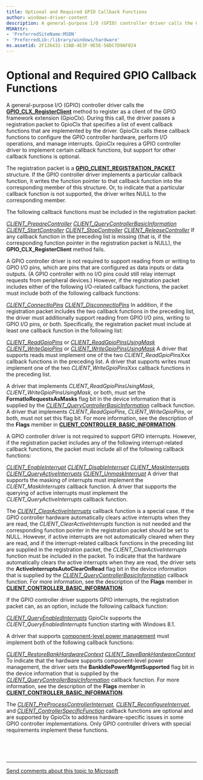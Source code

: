 ```yaml
---
title: Optional and Required GPIO Callback Functions
author: windows-driver-content
description: A general-purpose I/O (GPIO) controller driver calls the GPIO\_CLX\_RegisterClient method to register as a client of the GPIO framework extension (GpioClx).
MSHAttr:
- 'PreferredSiteName:MSDN'
- 'PreferredLib:/library/windows/hardware'
ms.assetid: 2F126431-13AB-4E3F-9E5E-56DC7D9AF024
---
```


# Optional and Required GPIO Callback Functions


A general-purpose I/O (GPIO) controller driver calls the [**GPIO\_CLX\_RegisterClient**](https://msdn.microsoft.com/library/windows/hardware/hh439490) method to register as a client of the GPIO framework extension (GpioClx). During this call, the driver passes a registration packet to GpioClx that specifies a list of event callback functions that are implemented by the driver. GpioClx calls these callback functions to configure the GPIO controller hardware, perform I/O operations, and manage interrupts. GpioClx requires a GPIO controller driver to implement certain callback functions, but support for other callback functions is optional.

The registration packet is a [**GPIO\_CLIENT\_REGISTRATION\_PACKET**](https://msdn.microsoft.com/library/windows/hardware/hh439479) structure. If the GPIO controller driver implements a particular callback function, it writes the function pointer to that callback function into the corresponding member of this structure. Or, to indicate that a particular callback function is not supported, the driver writes NULL to the corresponding member.

The following callback functions must be included in the registration packet:

[*CLIENT\_PrepareController*](https://msdn.microsoft.com/library/windows/hardware/hh439389)
[*CLIENT\_QueryControllerBasicInformation*](https://msdn.microsoft.com/library/windows/hardware/hh439399)
[*CLIENT\_StartController*](https://msdn.microsoft.com/library/windows/hardware/hh439424)
[*CLIENT\_StopController*](https://msdn.microsoft.com/library/windows/hardware/hh439430)
[*CLIENT\_ReleaseController*](https://msdn.microsoft.com/library/windows/hardware/hh439411)
If any callback function in the preceding list is missing (that is, if the corresponding function pointer in the registration packet is NULL), the **GPIO\_CLX\_RegisterClient** method fails.

A GPIO controller driver is not required to support reading from or writing to GPIO I/O pins, which are pins that are configured as data inputs or data outputs. (A GPIO controller with no I/O pins could still relay interrupt requests from peripheral devices.) However, if the registration packet includes either of the following I/O-related callback functions, the packet must include both of the following callback functions:

[*CLIENT\_ConnectIoPins*](https://msdn.microsoft.com/library/windows/hardware/hh439347)
[*CLIENT\_DisconnectIoPins*](https://msdn.microsoft.com/library/windows/hardware/hh439374)
In addition, if the registration packet includes the two callback functions in the preceding list, the driver must additionally support reading from GPIO I/O pins, writing to GPIO I/O pins, or both. Specifically, the registration packet must include at least one callback function in the following list:

[*CLIENT\_ReadGpioPins*](https://msdn.microsoft.com/library/windows/hardware/hh439404) or [*CLIENT\_ReadGpioPinsUsingMask*](https://msdn.microsoft.com/library/windows/hardware/hh439406)
[*CLIENT\_WriteGpioPins*](https://msdn.microsoft.com/library/windows/hardware/hh439439) or [*CLIENT\_WriteGpioPinsUsingMask*](https://msdn.microsoft.com/library/windows/hardware/hh439445)
A driver that supports reads must implement one of the two *CLIENT\_ReadGpioPins*Xxx callback functions in the preceding list. A driver that supports writes must implement one of the two *CLIENT\_WriteGpioPins*Xxx callback functions in the preceding list.

A driver that implements *CLIENT\_ReadGpioPinsUsingMask*, *CLIENT\_WriteGpioPinsUsingMask*, or both, must set the **FormatIoRequestsAsMasks** flag bit in the device information that is supplied by the [*CLIENT\_QueryControllerBasicInformation*](https://msdn.microsoft.com/library/windows/hardware/hh439399) callback function. A driver that implements *CLIENT\_ReadGpioPins*, *CLIENT\_WriteGpioPins*, or both, must not set this flag bit. For more information, see the description of the **Flags** member in [**CLIENT\_CONTROLLER\_BASIC\_INFORMATION**](https://msdn.microsoft.com/library/windows/hardware/hh439358).

A GPIO controller driver is not required to support GPIO interrupts. However, if the registration packet includes any of the following interrupt-related callback functions, the packet must include all of the following callback functions:

[*CLIENT\_EnableInterrupt*](https://msdn.microsoft.com/library/windows/hardware/hh439377)
[*CLIENT\_DisableInterrupt*](https://msdn.microsoft.com/library/windows/hardware/hh439371)
[*CLIENT\_MaskInterrupts*](https://msdn.microsoft.com/library/windows/hardware/hh439380)
[*CLIENT\_QueryActiveInterrupts*](https://msdn.microsoft.com/library/windows/hardware/hh439395)
[*CLIENT\_UnmaskInterrupt*](https://msdn.microsoft.com/library/windows/hardware/hh439435)
A driver that supports the masking of interrupts must implement the *CLIENT\_MaskInterrupts* callback function. A driver that supports the querying of active interrupts must implement the *CLIENT\_QueryActiveInterrupts* callback function.

The [*CLIENT\_ClearActiveInterrupts*](https://msdn.microsoft.com/library/windows/hardware/hh439341) callback function is a special case. If the GPIO controller hardware automatically clears active interrupts when they are read, the *CLIENT\_ClearActiveInterrupts* function is not needed and the corresponding function pointer in the registration packet should be set to NULL. However, if active interrupts are not automatically cleared when they are read, and if the interrupt-related callback functions in the preceding list are supplied in the registration packet, the *CLIENT\_ClearActiveInterrupts* function must be included in the packet. To indicate that the hardware automatically clears the active interrupts when they are read, the driver sets the **ActiveInterruptsAutoClearOnRead** flag bit in the device information that is supplied by the [*CLIENT\_QueryControllerBasicInformation*](https://msdn.microsoft.com/library/windows/hardware/hh439399) callback function. For more information, see the description of the **Flags** member in [**CLIENT\_CONTROLLER\_BASIC\_INFORMATION**](https://msdn.microsoft.com/library/windows/hardware/hh439358).

If the GPIO controller driver supports GPIO interrupts, the registration packet can, as an option, include the following callback function:

[*CLIENT\_QueryEnabledInterrupts*](https://msdn.microsoft.com/library/windows/hardware/dn265184)
GpioClx supports the *CLIENT\_QueryEnabledInterrupts* function starting with Windows 8.1.

A driver that supports [component-level power management](https://msdn.microsoft.com/library/windows/hardware/hh450935) must implement both of the following callback functions:

[*CLIENT\_RestoreBankHardwareContext*](https://msdn.microsoft.com/library/windows/hardware/hh439414)
[*CLIENT\_SaveBankHardwareContext*](https://msdn.microsoft.com/library/windows/hardware/hh439419)
To indicate that the hardware supports component-level power management, the driver sets the **BankIdlePowerMgmtSupported** flag bit in the device information that is supplied by the [*CLIENT\_QueryControllerBasicInformation*](https://msdn.microsoft.com/library/windows/hardware/hh439399) callback function. For more information, see the description of the **Flags** member in [**CLIENT\_CONTROLLER\_BASIC\_INFORMATION**](https://msdn.microsoft.com/library/windows/hardware/hh439358).

The [*CLIENT\_PreProcessControllerInterrupt*](https://msdn.microsoft.com/library/windows/hardware/hh439392), [*CLIENT\_ReconfigureInterrupt*](https://msdn.microsoft.com/library/windows/hardware/hh698243), and [*CLIENT\_ControllerSpecificFunction*](https://msdn.microsoft.com/library/windows/hardware/hh698237) callback functions are optional and are supported by GpioClx to address hardware-specific issues in some GPIO controller implementations. Only GPIO controller drivers with special requirements implement these functions.

 

 


--------------------
[Send comments about this topic to Microsoft](mailto:wsddocfb@microsoft.com?subject=Documentation%20feedback%20%5Bgpio\parports%5D:%20Optional%20and%20Required%20GPIO%20Callback%20Functions%20%20RELEASE:%20%286/3/2016%29&body=%0A%0APRIVACY%20STATEMENT%0A%0AWe%20use%20your%20feedback%20to%20improve%20the%20documentation.%20We%20don't%20use%20your%20email%20address%20for%20any%20other%20purpose,%20and%20we'll%20remove%20your%20email%20address%20from%20our%20system%20after%20the%20issue%20that%20you're%20reporting%20is%20fixed.%20While%20we're%20working%20to%20fix%20this%20issue,%20we%20might%20send%20you%20an%20email%20message%20to%20ask%20for%20more%20info.%20Later,%20we%20might%20also%20send%20you%20an%20email%20message%20to%20let%20you%20know%20that%20we've%20addressed%20your%20feedback.%0A%0AFor%20more%20info%20about%20Microsoft's%20privacy%20policy,%20see%20http://privacy.microsoft.com/default.aspx. "Send comments about this topic to Microsoft")


